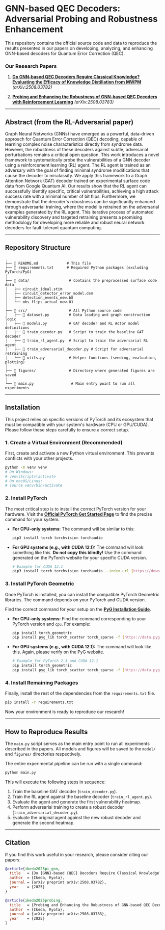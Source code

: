 # GNN-based QEC Decoders: Adversarial Probing and Robustness Enhancement

This repository contains the official source code and data to reproduce the results presented in our papers on developing, analyzing, and enhancing GNN-based decoders for Quantum Error Correction (QEC).

### Our Research Papers

1.  **[Do GNN-based QEC Decoders Require Classical Knowledge? Evaluating the Efficacy of Knowledge Distillation from MWPM](https://arxiv.org/abs/2508.03782)** *(arXiv:2508.03782)*

2.  **[Probing and Enhancing the Robustness of GNN-based QEC Decoders with Reinforcement Learning](https://arxiv.org/abs/2508.03783)** *(arXiv:2508.03783)*

---

## Abstract (from the RL-Adversarial paper)

Graph Neural Networks (GNNs) have emerged as a powerful, data-driven approach for Quantum Error Correction (QEC) decoding, capable of learning complex noise characteristics directly from syndrome data. However, the robustness of these decoders against subtle, adversarial perturbations remains a critical open question. This work introduces a novel framework to systematically probe the vulnerabilities of a GNN decoder using a reinforcement learning (RL) agent. The RL agent is trained as an adversary with the goal of finding minimal syndrome modifications that cause the decoder to misclassify. We apply this framework to a Graph Attention Network (GAT) decoder trained on experimental surface code data from Google Quantum AI. Our results show that the RL agent can successfully identify specific, critical vulnerabilities, achieving a high attack success rate with a minimal number of bit flips. Furthermore, we demonstrate that the decoder's robustness can be significantly enhanced through adversarial training, where the model is retrained on the adversarial examples generated by the RL agent. This iterative process of automated vulnerability discovery and targeted retraining presents a promising methodology for developing more reliable and robust neural network decoders for fault-tolerant quantum computing.

---

## Repository Structure

```
.
├── 📜 README.md             # This file
├── 📄 requirements.txt      # Required Python packages (excluding PyTorch/PyG)
│
├── 📂 data/                  # Contains the preprocessed surface code data
│   ├── circuit_ideal.stim
│   ├── circuit_detector_error_model.dem
│   ├── detection_events_new.b8
│   └── obs_flips_actual_new.01
│
├── 📂 src/                   # All Python source code
│   ├── 📄 dataset.py         # Data loading and graph construction logic
│   ├── 📄 models.py          # GAT decoder and RL Actor model definitions
│   ├── 📄 train_decoder.py   # Script to train the baseline GAT decoder
│   ├── 📄 train_rl_agent.py  # Script to train the adversarial RL agent
│   ├── 📄 train_adversarial_decoder.py # Script for adversarial retraining
│   └── 📄 utils.py           # Helper functions (seeding, evaluation, plotting)
│
├── 📂 figures/               # Directory where generated figures are saved
│
└── 📄 main.py                 # Main entry point to run all experiments
```

---

## Installation

This project relies on specific versions of PyTorch and its ecosystem that must be compatible with your system's hardware (CPU or GPU/CUDA). Please follow these steps carefully to ensure a correct setup.

### 1. Create a Virtual Environment (Recommended)

First, create and activate a new Python virtual environment. This prevents conflicts with your other projects.

```bash
python -m venv venv
# On Windows:
# venv\Scripts\activate
# On macOS/Linux:
# source venv/bin/activate
```

### 2. Install PyTorch

The most critical step is to install the correct PyTorch version for your hardware. Visit the **[Official PyTorch Get Started Page](https://pytorch.org/get-started/locally/)** to find the precise command for your system.

* **For CPU-only systems:**
    The command will be similar to this:
    ```bash
    pip3 install torch torchvision torchaudio
    ```

* **For GPU systems (e.g., with CUDA 12.1):**
    The command will look something like this. **Do not copy this blindly!** Use the command generated on the PyTorch website for your specific CUDA version.
    ```bash
    # Example for CUDA 12.1
    pip3 install torch torchvision torchaudio --index-url [https://download.pytorch.org/whl/cu121](https://download.pytorch.org/whl/cu121)
    ```

### 3. Install PyTorch Geometric

Once PyTorch is installed, you can install the compatible PyTorch Geometric libraries. The command depends on your PyTorch and CUDA version.

Find the correct command for your setup on the **[PyG Installation Guide](https://pytorch-geometric.readthedocs.io/en/latest/install/installation.html)**.

* **For CPU-only systems:**
    Find the command corresponding to your PyTorch version and `cpu`. For example:
    ```bash
    pip install torch_geometric
    pip install pyg_lib torch_scatter torch_sparse -f [https://data.pyg.org/whl/torch-2.3.0+cpu.html](https://data.pyg.org/whl/torch-2.3.0+cpu.html)
    ```

* **For GPU systems (e.g., with CUDA 12.1):**
    The command will look like this. Again, please verify on the PyG website.
    ```bash
    # Example for PyTorch 2.3 and CUDA 12.1
    pip install torch_geometric
    pip install pyg_lib torch_scatter torch_sparse -f [https://data.pyg.org/whl/torch-2.3.0+cu121.html](https://data.pyg.org/whl/torch-2.3.0+cu121.html)
    ```

### 4. Install Remaining Packages

Finally, install the rest of the dependencies from the `requirements.txt` file.

```bash
pip install -r requirements.txt
```

Now your environment is ready to reproduce our research!

---

## How to Reproduce Results

The `main.py` script serves as the main entry point to run all experiments described in the papers. All models and figures will be saved to the `model/` and `figures/` directories respectively.

The entire experimental pipeline can be run with a single command:

```bash
python main.py
```

This will execute the following steps in sequence:
1.  Train the baseline GAT decoder (`train_decoder.py`).
2.  Train the RL agent against the baseline decoder (`train_rl_agent.py`).
3.  Evaluate the agent and generate the first vulnerability heatmap.
4.  Perform adversarial training to create a robust decoder (`train_adversarial_decoder.py`).
5.  Evaluate the original agent against the new robust decoder and generate the second heatmap.

---

## Citation

If you find this work useful in your research, please consider citing our papers:

```bibtex
@article{ikeda2025pi_gnn,
  title   = {Do {GNN}-based {QEC} Decoders Require Classical Knowledge? {E}valuating the Efficacy of Knowledge Distillation from {MWPM}},
  author  = {Ikeda, Ryota},
  journal = {arXiv preprint arXiv:2508.03782},
  year    = {2025}
}

@article{ikeda2025probing,
  title   = {Probing and Enhancing the Robustness of GNN-based QEC Decoders with Reinforcement Learning},
  author  = {Ikeda, Ryota},
  journal = {arXiv preprint arXiv:2508.03783},
  year    = {2025}
}
